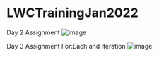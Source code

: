 # LWCTrainingJan2022
Day 2 Assignment
![image](https://user-images.githubusercontent.com/30801054/150993447-1198463e-3257-4001-b047-41b4664ebb73.png)

Day 3 Assignment
For:Each and Iteration
![image](https://user-images.githubusercontent.com/30801054/151680102-f4f695d6-8f20-4617-b858-9301de2c63d7.png)


